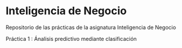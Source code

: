 # Inteligencia de Negocio

Repositorio de las prácticas de la asignatura Inteligencia de Negocio

Práctica 1 : Ánalisis predictivo mediante clasificación
